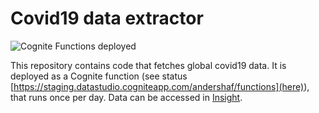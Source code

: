 # Covid19 data extractor
![Cognite Functions deployed](https://github.com/cognitedata/covid19/workflows/Deploy%20Cognite%20Function/badge.svg)

This repository contains code that fetches global covid19 data. It is deployed as a Cognite function (see status [https://staging.datastudio.cogniteapp.com/andershaf/functions](here)), that runs once per day. Data can be accessed in [Insight](https://insight.cogniteapp.com/andershaf/assets/8812239535372198/timeseries?panel=Norway_confirmed).


